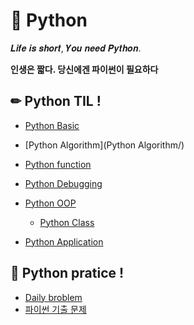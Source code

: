 # 📖 Python

𝑳𝒊𝒇𝒆 𝒊𝒔 𝒔𝒉𝒐𝒓𝒕, 𝒀𝒐𝒖 𝒏𝒆𝒆𝒅 𝑷𝒚𝒕𝒉𝒐𝒏. 

**인생은 짧다. 당신에겐 파이썬이 필요하다**

## ✏ Python TIL !

- [Python Basic](Python_기초/Python_기초.md)

- [Python Algorithm](Python Algorithm/)

- [Python function](함수_기초/함수.md)

- [Python Debugging](debugging/debugging.md)
- [Python OOP](OOP/OOP.md)
  - [Python Class](OOP/Class.md)
- [Python Application](Python_응용_심화/Python_응용_심화.md)


## 🔎 Python pratice !

- [Daily broblem](daily/)
- [파이썬 기출 문제](기출_문제/)
